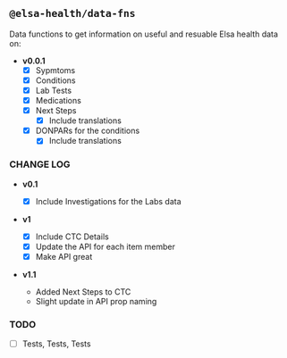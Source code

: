 ## `@elsa-health/data-fns`

Data functions to get information on useful and resuable Elsa health data on:

-   **v0.0.1**
    -   [x] Sypmtoms
    -   [x] Conditions
    -   [x] Lab Tests
    -   [x] Medications
    -   [x] Next Steps
        -   [x] Include translations
    -   [x] DONPARs for the conditions
        -   [x] Include translations

### CHANGE LOG

-   **v0.1**

    -   [x] Include Investigations for the Labs data

-   **v1**

    -   [x] Include CTC Details
    -   [x] Update the API for each item member
    -   [x] Make API great

-   **v1.1**
    -   Added Next Steps to CTC
    -   Slight update in API prop naming

### TODO

-   [ ] Tests, Tests, Tests
